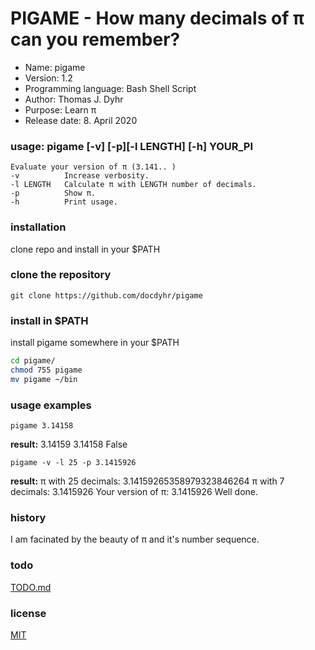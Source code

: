 # PIGAME - How many decimals of π can you remember?
* Name: pigame
* Version: 1.2
* Programming language: Bash Shell Script
* Author: Thomas J. Dyhr
* Purpose: Learn π
* Release date: 8. April 2020
### usage:  pigame [-v] [-p][-l LENGTH] [-h] YOUR_PI
    Evaluate your version of π (3.141.. )
    -v          Increase verbosity.
    -l LENGTH   Calculate π with LENGTH number of decimals.
    -p          Show π.
    -h          Print usage.

### installation
clone repo and install in your $PATH
### clone the repository
```shell
git clone https://github.com/docdyhr/pigame
```
### install in $PATH
install pigame somewhere in your $PATH
```Bash Shell
cd pigame/
chmod 755 pigame
mv pigame ~/bin
```

### usage examples
```shell
pigame 3.14158
```
**result:**
3.14159
3.14158
False

```shell
pigame -v -l 25 -p 3.1415926
```
**result:**
π with 25 decimals: 3.14159265358979323846264
π with 7 decimals:  3.1415926
Your version of π:  3.1415926
Well done.

### history
I am facinated by the beauty of π and it's number sequence.

### todo
[TODO.md](https://github.com/docdyhr/pigame/blob/master/TODO.md)
### license
[MIT](https://github.com/docdyhr/pigame/blob/master/LICENSE)

